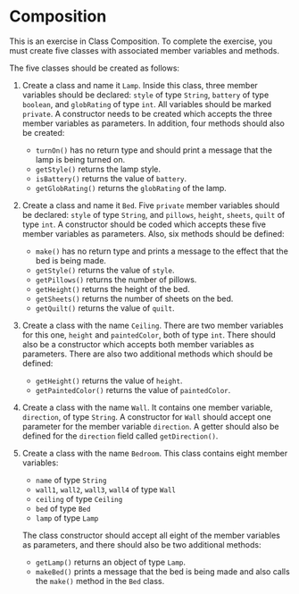 # Composition

This is an exercise in Class Composition. To complete the exercise, you must create five classes with associated member variables and methods.

The five classes should be created as follows:

1. Create a class and name it `Lamp`. Inside this class, three member variables should be declared: `style` of type `String`, `battery` of type `boolean`, and `globRating` of type `int`. All variables should be marked `private`. A constructor needs to be created which accepts the three member variables as parameters. In addition, four methods should also be created: 
   - `turnOn()` has no return type and should print a message that the lamp is being turned on.
   - `getStyle()` returns the lamp style.
   - `isBattery()` returns the value of `battery`.
   - `getGlobRating()` returns the `globRating` of the lamp.

2. Create a class and name it `Bed`. Five `private` member variables should be declared: `style` of type `String`, and `pillows`, `height`, `sheets`, `quilt` of type `int`. A constructor should be coded which accepts these five member variables as parameters. Also, six methods should be defined:
   - `make()` has no return type and prints a message to the effect that the bed is being made.
   - `getStyle()` returns the value of `style`.
   - `getPillows()` returns the number of pillows.
   - `getHeight()` returns the height of the bed.
   - `getSheets()` returns the number of sheets on the bed.
   - `getQuilt()` returns the value of `quilt`.

3. Create a class with the name `Ceiling`. There are two member variables for this one, `height` and `paintedColor`, both of type `int`. There should also be a constructor which accepts both member variables as parameters. There are also two additional methods which should be defined:
   - `getHeight()` returns the value of `height`.
   - `getPaintedColor()` returns the value of `paintedColor`.

4. Create a class with the name `Wall`. It contains one member variable, `direction`, of type `String`. A constructor for `Wall` should accept one parameter for the member variable `direction`. A getter should also be defined for the `direction` field called `getDirection()`.

5. Create a class with the name `Bedroom`. This class contains eight member variables:
   - `name` of type `String`
   - `wall1`, `wall2`, `wall3`, `wall4` of type `Wall`
   - `ceiling` of type `Ceiling`
   - `bed` of type `Bed`
   - `lamp` of type `Lamp`

   The class constructor should accept all eight of the member variables as parameters, and there should also be two additional methods:
   - `getLamp()` returns an object of type `Lamp`.
   - `makeBed()` prints a message that the bed is being made and also calls the `make()` method in the `Bed` class.
